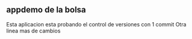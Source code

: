 ## appdemo de la bolsa

Esta aplicacion esta probando el control de versiones con 1 commit
Otra linea mas de cambios
